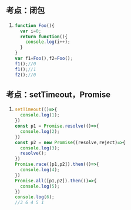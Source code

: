 ## 考点：闭包

1. ```javascript
   function Foo(){
     var i=0;
     return function(){
       console.log(i++);
     }
   }
   var f1=Foo(),f2=Foo();
   f1();//0
   f1();//1
   f2();//0
   ```



## 考点：setTimeout，Promise

1. ```javascript
   setTimeout(()=>{
     console.log(1);
   })
   const p1 = Promise.resolve(()=>{
     console.log(2);
   })
   const p2 = new Promise((resolve,reject)=>{
     console.log(3);
     resolve();
   })
   Promise.race([p1,p2]).then(()=>{
     console.log(4);
   })
   Promise.all([p1,p2]).then(()=>{
     console.log(5);
   })
   console.log(6);
   //3 6 4 5 1
   ```

   